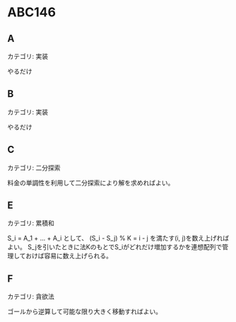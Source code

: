 # ABC146

## A
カテゴリ: 実装

やるだけ

## B
カテゴリ: 実装

やるだけ

## C
カテゴリ: 二分探索

料金の単調性を利用して二分探索により解を求めればよい。

## E
カテゴリ: 累積和

S_i = A_1 + ... + A_i として、 (S_i - S_j) % K = i - j を満たす(i, j)を数え上げればよい。
S_jを引いたときに法KのもとでS_iがどれだけ増加するかを連想配列で管理しておけば容易に数え上げられる。

## F
カテゴリ: 貪欲法

ゴールから逆算して可能な限り大きく移動すればよい。
